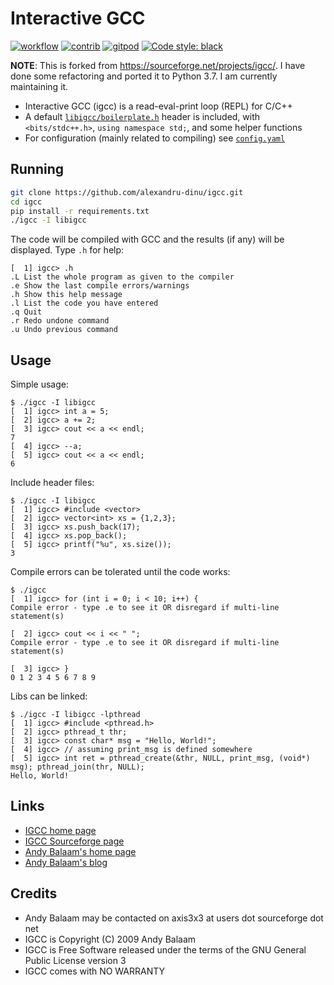 # Interactive GCC

[![workflow](https://github.com/alexandru-dinu/igcc/workflows/CI/badge.svg)](https://github.com/alexandru-dinu/igcc/actions?query=workflow%3ACI)
[![contrib](https://img.shields.io/badge/contributions-welcome-brightgreen.svg?style=flat)](https://github.com/alexandru-dinu/igcc/issues)
[![gitpod](https://img.shields.io/badge/Gitpod-Ready--to--Code-blue?logo=gitpod)](https://gitpod.io/#https://github.com/alexandru-dinu/igcc)
[![Code style: black](https://img.shields.io/badge/code%20style-black-000000.svg)](https://github.com/psf/black)

**NOTE**: This is forked from https://sourceforge.net/projects/igcc/. I have done some refactoring and ported it to Python 3.7. I am currently maintaining it.

- Interactive GCC (igcc) is a read-eval-print loop (REPL) for C/C++
- A default [`libigcc/boilerplate.h`](https://github.com/alexandru-dinu/igcc/blob/master/libigcc/boilerplate.h) header is included, with `<bits/stdc++.h>`, `using namespace std;`, and some helper functions
- For configuration (mainly related to compiling) see [`config.yaml`](https://github.com/alexandru-dinu/igcc/blob/master/config.yaml)

## Running

```bash
git clone https://github.com/alexandru-dinu/igcc.git
cd igcc
pip install -r requirements.txt
./igcc -I libigcc
```

The code will be compiled with GCC and the results (if any) will be displayed.
Type `.h` for help:

```
[  1] igcc> .h
.L List the whole program as given to the compiler
.e Show the last compile errors/warnings
.h Show this help message
.l List the code you have entered
.q Quit
.r Redo undone command
.u Undo previous command
```

## Usage

Simple usage:

```
$ ./igcc -I libigcc
[  1] igcc> int a = 5;
[  2] igcc> a += 2;
[  3] igcc> cout << a << endl;
7
[  4] igcc> --a;
[  5] igcc> cout << a << endl;
6
```

Include header files:

```
$ ./igcc -I libigcc
[  1] igcc> #include <vector>
[  2] igcc> vector<int> xs = {1,2,3};
[  3] igcc> xs.push_back(17);
[  4] igcc> xs.pop_back();
[  5] igcc> printf("%u", xs.size());
3
```

Compile errors can be tolerated until the code works:

```
$ ./igcc
[  1] igcc> for (int i = 0; i < 10; i++) {
Compile error - type .e to see it OR disregard if multi-line statement(s)

[  2] igcc> cout << i << " ";
Compile error - type .e to see it OR disregard if multi-line statement(s)

[  3] igcc> }
0 1 2 3 4 5 6 7 8 9
```

Libs can be linked:

```
$ ./igcc -I libigcc -lpthread
[  1] igcc> #include <pthread.h>
[  2] igcc> pthread_t thr;
[  3] igcc> const char* msg = "Hello, World!";
[  4] igcc> // assuming print_msg is defined somewhere
[  5] igcc> int ret = pthread_create(&thr, NULL, print_msg, (void*) msg); pthread_join(thr, NULL);
Hello, World!
```

## Links
- [IGCC home page](http://www.artificialworlds.net/wiki/IGCC/IGCC)
- [IGCC Sourceforge page](http://sourceforge.net/projects/igcc/)
- [Andy Balaam's home page](http://www.artificialworlds.net)
- [Andy Balaam's blog](http://www.artificialworlds.net/blog)

## Credits

- Andy Balaam may be contacted on axis3x3 at users dot sourceforge dot net
- IGCC is Copyright (C) 2009 Andy Balaam
- IGCC is Free Software released under the terms of the GNU General Public License version 3
- IGCC comes with NO WARRANTY
